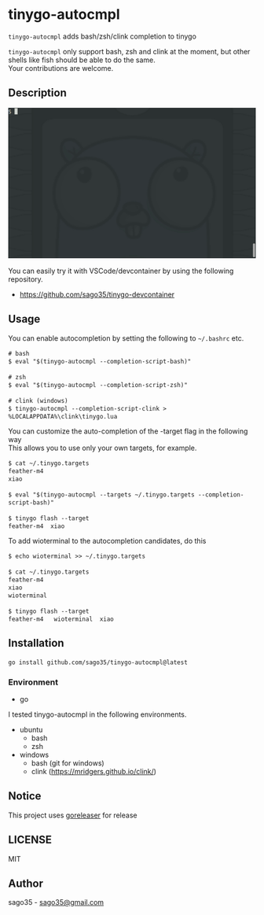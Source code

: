 # tinygo-autocmpl

`tinygo-autocmpl` adds bash/zsh/clink completion to tinygo  

`tinygo-autocmpl` only support bash, zsh and clink at the moment, but other shells like fish should be able to do the same.  
Your contributions are welcome.  

## Description

![tinygo-autocmpl](tinygo-autocmpl.gif)

You can easily try it with VSCode/devcontainer by using the following repository.  

* https://github.com/sago35/tinygo-devcontainer

## Usage

You can enable autocompletion by setting the following to `~/.bashrc` etc.  

```
# bash
$ eval "$(tinygo-autocmpl --completion-script-bash)"

# zsh
$ eval "$(tinygo-autocmpl --completion-script-zsh)"

# clink (windows)
$ tinygo-autocmpl --completion-script-clink > %LOCALAPPDATA%\clink\tinygo.lua
```

You can customize the auto-completion of the -target flag in the following way  
This allows you to use only your own targets, for example.  

```
$ cat ~/.tinygo.targets
feather-m4
xiao

$ eval "$(tinygo-autocmpl --targets ~/.tinygo.targets --completion-script-bash)"

$ tinygo flash --target
feather-m4  xiao
```

To add wioterminal to the autocompletion candidates, do this

```
$ echo wioterminal >> ~/.tinygo.targets

$ cat ~/.tinygo.targets
feather-m4
xiao
wioterminal

$ tinygo flash --target
feather-m4   wioterminal  xiao
```

## Installation

```
go install github.com/sago35/tinygo-autocmpl@latest
```

### Environment

* go

I tested tinygo-autocmpl in the following environments.

* ubuntu
    * bash
    * zsh
* windows
    * bash (git for windows)
    * clink (https://mridgers.github.io/clink/)

## Notice

This project uses [goreleaser](https://goreleaser.com/) for release

## LICENSE

MIT

## Author

sago35 - <sago35@gmail.com>
